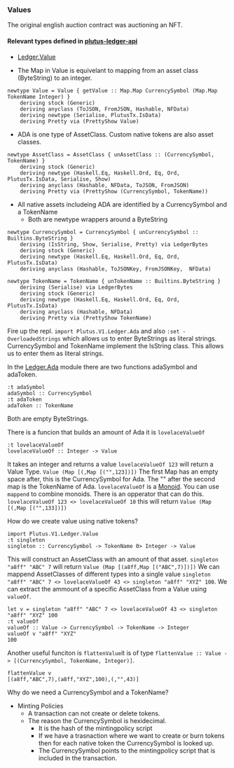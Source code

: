 ### Values

The original english auction contract was auctioning an NFT.
#### Relevant types defined in [plutus-ledger-api](https://github.com/input-output-hk/plutus/tree/master/plutus-ledger-api/src/Plutus/V1/Ledger)
* [Ledger.Value](https://github.com/input-output-hk/plutus/blob/master/plutus-ledger-api/src/Plutus/V1/Ledger/Value.hs)

* The Map in Value is equivelant to mapping from an asset class (ByteString) to an integer.
```
newtype Value = Value { getValue :: Map.Map CurrencySymbol (Map.Map TokenName Integer) }
    deriving stock (Generic)
    deriving anyclass (ToJSON, FromJSON, Hashable, NFData)
    deriving newtype (Serialise, PlutusTx.IsData)
    deriving Pretty via (PrettyShow Value)
```
* ADA is one type of AssetClass. Custom native tokens are also asset classes.
```
newtype AssetClass = AssetClass { unAssetClass :: (CurrencySymbol, TokenName) }
    deriving stock (Generic)
    deriving newtype (Haskell.Eq, Haskell.Ord, Eq, Ord, PlutusTx.IsData, Serialise, Show)
    deriving anyclass (Hashable, NFData, ToJSON, FromJSON)
    deriving Pretty via (PrettyShow (CurrencySymbol, TokenName))
```

* All native assets includeing ADA are identified by a CurrencySymbol and a TokenName
  * Both are newtype wrappers around a ByteString
```
newtype CurrencySymbol = CurrencySymbol { unCurrencySymbol :: Builtins.ByteString }
    deriving (IsString, Show, Serialise, Pretty) via LedgerBytes
    deriving stock (Generic)
    deriving newtype (Haskell.Eq, Haskell.Ord, Eq, Ord, PlutusTx.IsData)
    deriving anyclass (Hashable, ToJSONKey, FromJSONKey,  NFData)

```
```
newtype TokenName = TokenName { unTokenName :: Builtins.ByteString }
    deriving (Serialise) via LedgerBytes
    deriving stock (Generic)
    deriving newtype (Haskell.Eq, Haskell.Ord, Eq, Ord, PlutusTx.IsData)
    deriving anyclass (Hashable, NFData)
    deriving Pretty via (PrettyShow TokenName)
```
Fire up the repl. `import Plutus.V1.Ledger.Ada` and also `:set -OverloadedStrings` which allows us to enter ByteStrings as literal strings. CurrencySymbol and TokenName implement the IsString class. This allows us to enter them as literal strings.

In the [Ledger.Ada](https://github.com/input-output-hk/plutus/blob/master/plutus-ledger-api/src/Plutus/V1/Ledger/Ada.hs) module there are two functions adaSymbol and adaToken.
```
:t adaSymbol
adaSymbol :: CurrencySymbol
:t adaToken
adaToken :: TokenName
```
Both are empty ByteStrings.

There is a funcion that builds an amount of Ada it is `lovelaceValueOf`
```
:t lovelaceValueOf
lovelaceValueOf :: Integer -> Value
```
It takes an integer and  returns a value `lovelaceValueOf 123` will return a Value Type. `Value (Map [(,Map [("",123])])` The first Map has an empty space after, this is the CurrencySymbol for Ada. The "" after the second map is the TokenName of Ada. `lovelaceValueOf` is a [Monoid](http://learnyouahaskell.com/functors-applicative-functors-and-monoids#monoids). You can use `mappend` to combine monoids. There is an opperator that can do this. `lovelaceValueOf 123 <> lovelaceValueOf 10` this will return `Value (Map [(,Map [("",133])])`

How do we create value using native tokens?
```
import Plutus.V1.Ledger.Value
:t singleton
singleton :: CurrencySymbol -> TokenName 0> Integer -> Value
```
This will construct an AssetClass with an amount of that asset. `singleton "a8ff" "ABC" 7` will return `Value (Map [(a8ff,Map [("ABC",7)])])`
We can mappend AssetClasses of different types into a single value `singleton "a8ff" "ABC" 7 <> lovelaceValueOf 43 <> singleton "a8ff" "XYZ" 100`. We can extract the ammount of a specific AssetClass from a Value using `valueOf`.
```
let v = singleton "a8ff" "ABC" 7 <> lovelaceValueOf 43 <> singleton "a8ff" "XYZ" 100
:t valueOf
valueOf :: Value -> CurrencySymbol -> TokenName -> Integer
valueOf v "a8ff" "XYZ"
100
```
Another useful funciton is `flattenValue`it is of type `flattenValue :: Value -> [(CurrencySymbol, TokenName, Integer)]`.
```
flattenValue v
[(a8ff,"ABC",7),(a8ff,"XYZ",100),(,"",43)]
```
Why do we need a CurrencySymbol and a TokenName?
* Minting Policies
  * A transaction can not create or delete tokens.
  * The reason the CurrencySymbol is hexidecimal.
     * It is the hash of the mintingpolicy script
     * If we have a trasnaction where we want to create or burn tokens then for each native token the CurrencySymbol is looked up.
     * The CurrencySymbol points to the mintingpolicy script that is included in the transaction.
